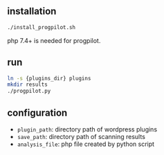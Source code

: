 ## installation
```sh
./install_progpilot.sh
```

php 7.4+ is needed for progpilot.

## run
```sh
ln -s {plugins_dir} plugins
mkdir results
./progpilot.py
```

## configuration
- `plugin_path`: directory path of wordpress plugins
- `save_path`: directory path of scanning results
- `analysis_file`: php file created by python script
